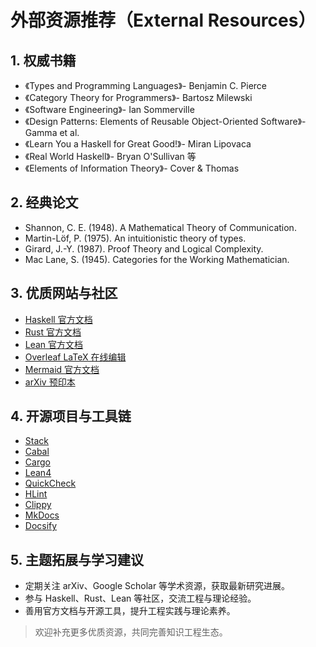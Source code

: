 # 外部资源推荐（External Resources）

## 1. 权威书籍

- 《Types and Programming Languages》- Benjamin C. Pierce
- 《Category Theory for Programmers》- Bartosz Milewski
- 《Software Engineering》- Ian Sommerville
- 《Design Patterns: Elements of Reusable Object-Oriented Software》- Gamma et al.
- 《Learn You a Haskell for Great Good!》- Miran Lipovaca
- 《Real World Haskell》- Bryan O'Sullivan 等
- 《Elements of Information Theory》- Cover & Thomas

## 2. 经典论文

- Shannon, C. E. (1948). A Mathematical Theory of Communication.
- Martin-Löf, P. (1975). An intuitionistic theory of types.
- Girard, J.-Y. (1987). Proof Theory and Logical Complexity.
- Mac Lane, S. (1945). Categories for the Working Mathematician.

## 3. 优质网站与社区

- [Haskell 官方文档](https://www.haskell.org/documentation/)
- [Rust 官方文档](https://doc.rust-lang.org/)
- [Lean 官方文档](https://leanprover.github.io/)
- [Overleaf LaTeX 在线编辑](https://www.overleaf.com/)
- [Mermaid 官方文档](https://mermaid-js.github.io/)
- [arXiv 预印本](https://arxiv.org/)

## 4. 开源项目与工具链

- [Stack](https://docs.haskellstack.org/)
- [Cabal](https://www.haskell.org/cabal/)
- [Cargo](https://doc.rust-lang.org/cargo/)
- [Lean4](https://leanprover.github.io/)
- [QuickCheck](https://hackage.haskell.org/package/QuickCheck)
- [HLint](https://github.com/ndmitchell/hlint)
- [Clippy](https://github.com/rust-lang/rust-clippy)
- [MkDocs](https://www.mkdocs.org/)
- [Docsify](https://docsify.js.org/)

## 5. 主题拓展与学习建议

- 定期关注 arXiv、Google Scholar 等学术资源，获取最新研究进展。
- 参与 Haskell、Rust、Lean 等社区，交流工程与理论经验。
- 善用官方文档与开源工具，提升工程实践与理论素养。

> 欢迎补充更多优质资源，共同完善知识工程生态。
